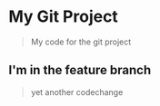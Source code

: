 # My Git Project

> My code for the git project

## I'm in the feature branch

> yet another codechange